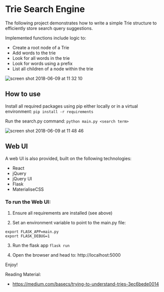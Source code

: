 # Trie Search Engine

The following project demonstrates how to write a simple Trie structure to efficiently store search query suggestions.

Implemented functions include logic to: 
- Create a root node of a Trie
- Add words to the trie 
- Look for all words in the trie
- Look for words using a prefix
- List all children of a node within the trie

![screen shot 2018-06-09 at 11 32 10](https://user-images.githubusercontent.com/22529514/41190641-e470bfec-6bda-11e8-9d7f-fd52d4d013df.jpg)

## How to use 

Install all required packages using pip either locally or in a virtual environment:
```pip install -r requirements```

Run the search.py command: 
```python main.py <search term>```

![screen shot 2018-06-09 at 11 48 46](https://user-images.githubusercontent.com/22529514/41190650-18af5cbe-6bdb-11e8-8a38-bc4b3e0a3b91.jpg)


## Web UI

A web UI is also provided, built on the following technologies: 
- React
- jQuery 
- jQuery UI 
- Flask
- MaterialiseCSS

### To run the Web UI: 
1.  Ensure all requirements are installed (see above)

2. Set an environment variable to point to the main.py file:
```
export FLASK_APP=main.py 
export FLASK_DEBUG=1
```

3. Run the flask app
```flask run```

4. Open the browser and head to: http://localhost:5000

Enjoy!

Reading Material: 
- https://medium.com/basecs/trying-to-understand-tries-3ec6bede0014
